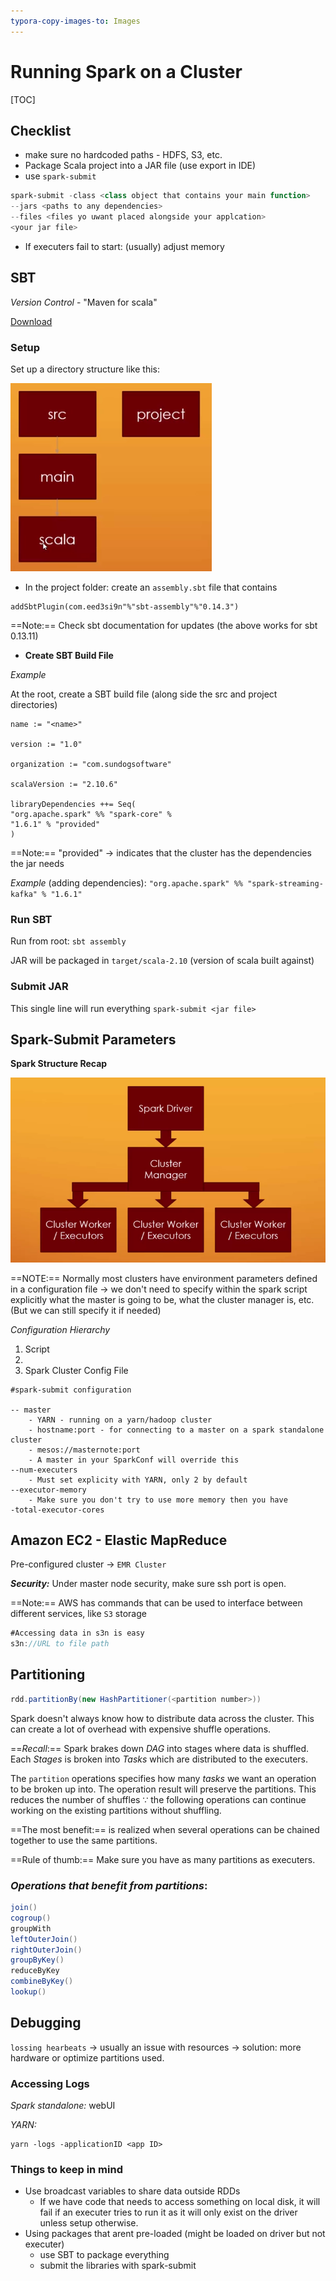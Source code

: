 ```yaml
---
typora-copy-images-to: Images
---
```


# Running Spark on a Cluster

[TOC]

## Checklist

- make sure no hardcoded paths - HDFS, S3, etc.
- Package Scala project into a JAR file (use export in IDE)
- use `spark-submit`

```powershell
spark-submit -class <class object that contains your main function>
--jars <paths to any dependencies>
--files <files yo uwant placed alongside your applcation> 
<your jar file>
```

- If executers fail to start: (usually) adjust memory 

## SBT

*Version Control* - "Maven for scala"

[Download](http://www.scala-sbt.org)

### Setup

Set up a directory structure like this:

![sbt-structure](.\Images/sbt-structure.PNG)

- In the project folder: create an `assembly.sbt` file that contains

```
addSbtPlugin(com.eed3si9n"%"sbt-assembly"%"0.14.3")
```

==Note:== Check sbt documentation for updates (the above works for sbt 0.13.11)

- **Create SBT Build File**  

*Example*

At the root, create a SBT build file (along side the src and project directories)

```
name := "<name>"

version := "1.0"

organization := "com.sundogsoftware" 

scalaVersion := "2.10.6"

libraryDependencies ++= Seq(
"org.apache.spark" %% "spark-core" %
"1.6.1" % "provided"
)
```

==Note:== "provided" -> indicates that the cluster has the dependencies the jar needs 

*Example* (adding dependencies): `"org.apache.spark" %% "spark-streaming-kafka" % "1.6.1"`

### Run SBT

Run from root: `sbt assembly`

JAR will be packaged in `target/scala-2.10` (version of scala built against) 

### Submit JAR

This single line will run everything `spark-submit <jar file>`

## Spark-Submit Parameters

**Spark Structure Recap**

![spark_structure](.\Images/spark_structure.PNG)

==NOTE:== Normally most clusters have environment parameters defined in a configuration file -> we don't need to specify within the spark script explicitly what the master is going to be, what the cluster manager is, etc. (But we can still specify it if needed)

*Configuration Hierarchy*

1. Script
2. ​
3. Spark Cluster Config File

```
#spark-submit configuration

-- master
	- YARN - running on a yarn/hadoop cluster
	- hostname:port - for connecting to a master on a spark standalone cluster
	- mesos://masternote:port
	- A master in your SparkConf will override this
--num-executers
	- Must set explicity with YARN, only 2 by default
--executor-memory
	- Make sure you don't try to use more memory then you have
-total-executor-cores
```

## Amazon EC2 - Elastic MapReduce 

Pre-configured cluster -> `EMR Cluster`

***Security:*** Under master node security, make sure ssh port is open. 

==Note:== AWS has commands that can be used to interface between different services, like `S3` storage

```scala
#Accessing data in s3n is easy
s3n://URL to file path
```

## Partitioning

```scala
rdd.partitionBy(new HashPartitioner(<partition number>))
```

Spark doesn't always know how to distribute data across the cluster. This can create a lot of overhead with expensive shuffle operations. 

==*Recall*:==
Spark brakes down *DAG* into stages where data is shuffled. Each *Stages* is broken into *Tasks* which are distributed to the executers.  

The `partition` operations specifies how many *tasks* we want an operation to be broken up into. The operation result will preserve the partitions. This reduces the number of shuffles $\because$ the following operations can continue working on the existing partitions without shuffling.

==The most benefit:== is realized when several operations can be chained together to use the same partitions. 

==Rule of thumb:== Make sure you have as many partitions as executers. 

### *Operations that benefit from partitions*:

```scala
join()
cogroup()
groupWith
leftOuterJoin()
rightOuterJoin()
groupByKey()
reduceByKey
combineByKey()
lookup()
```

## Debugging 

`lossing hearbeats` -> usually an issue with resources -> solution: more hardware or optimize partitions used.

### Accessing Logs

*Spark standalone:* webUI

*YARN:*

```
yarn -logs -applicationID <app ID>
```

### Things to keep in mind

- Use broadcast variables to share data outside RDDs
  - If we have code that needs to access something on local disk, it will fail if an executer tries to run it as it will only exist on the driver unless setup otherwise. 
- Using packages that arent pre-loaded (might be loaded on driver but not executer)
  - use SBT to package everything
  - submit the libraries with spark-submit